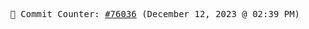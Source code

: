 <p align="center">
    <samp>
        📮 Commit Counter: <a href="https://github.com/Javascript-void0/Javascript-void0/commits/main">#76036</a> (December 12, 2023 @ 02:39 PM)
    </samp>
</p>